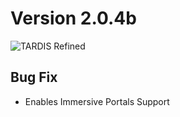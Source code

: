 # Version 2.0.4b

![TARDIS Refined](https://wiki.tardisrefined.net/TARDIS-Refined-Wiki/tardis_refined_v2.png)

## Bug Fix
- Enables Immersive Portals Support